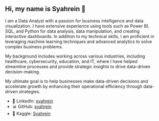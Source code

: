 ## Hi, my name is Syahrein 👋

I am a Data Analyst with a passion for business intelligence and data visualization. I have extensive experience using tools such as Power BI, SQL, and Python for data analysis, data manipulation, and creating interactive dashboards. In addition to my technical skills, I am proficient in leveraging machine learning techniques and advanced analytics to solve complex business problems.

My background includes working across various industries, including healthcare, cybersecurity, education, and IT, where I have helped streamline processes and provide strategic insights to drive data-driven decision-making.

My ultimate goal is to help businesses make data-driven decisions and accelerate growth by enhancing their operational efficiency through data-driven strategies.

- 💼 LinkedIn: [syahrein](https://www.linkedin.com/in/syahrein/)
- 📊 GitHub: [syahrein](https://github.com/syahrein)
- 🏅 Kaggle: [Syahrein](https://www.kaggle.com/syahreinritzwan)
